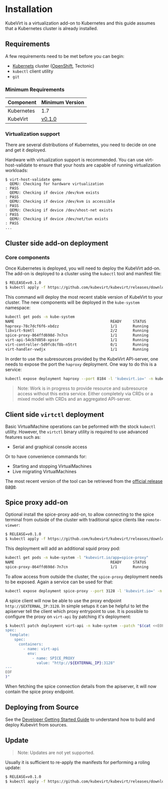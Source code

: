 # Installation

KubeVirt is a virtualization add-on to Kubernetes and this guide assumes that a
Kubernetes cluster is already installed.

## Requirements

A few requirements need to be met before you can begin:

* [Kubernets](https://kubernetes.io) cluster \([OpenShift](https://github.com/openshift/origin), Tectonic\)
* `kubectl` client utility
* `git`

### Minimum Requirements

| Component | Minimum Version |
| --- | --- |
| Kubernetes | 1.7 |
| KubeVirt | [v0.1.0](https://github.com/kubevirt/kubevirt/releases/v0.1.0) |

### Virtualization support

There are several distributions of Kubernetes, you need to decide on one and
get it deployed.

Hardware with virtualization support is recommended. You can use
virt-host-validate to ensure that your hosts are capable of running
virtualization workloads:

```
$ virt-host-validate qemu
  QEMU: Checking for hardware virtualization                                 : PASS
  QEMU: Checking if device /dev/kvm exists                                   : PASS
  QEMU: Checking if device /dev/kvm is accessible                            : PASS
  QEMU: Checking if device /dev/vhost-net exists                             : PASS
  QEMU: Checking if device /dev/net/tun exists                               : PASS
...
```

## Cluster side add-on deployment

### Core components

Once Kubernetes is deployed, you will need to deploy the KubeVirt add-on. The
add-on is deployed to a cluster using the `kubectl` tool and manifest file:

```bash
$ RELEASE=v0.1.0
$ kubectl apply -f https://github.com/kubevirt/kubevirt/releases/download/${RELEASE}/kubevirt.yaml
```

This command will deploy the most recent stable version of KubeVirt to your
cluster. The new components will be deployed in the `kube-system` namespace:

```bash
kubectl get pods -n kube-system
NAME                                           READY     STATUS        RESTARTS   AGE
haproxy-78c7dcf6f6-xbdzz                       1/1       Running       0          28m
libvirt-9zmtl                                  2/2       Running       0          28m
spice-proxy-864ffd698d-7n7cn                   1/1       Running       0          28m
virt-api-54cb7d858-xpssr                       1/1       Running       0          28m
virt-controller-5d9fc8cf8b-n5trt               0/1       Running       0          27m
virt-handler-vwdjx                             1/1       Running       0          28m
```

In order to use the subresources provided by the KubeVirt API-server, one needs
to expose the port the `haproxy` deployment. One way to do this is a service:

```bash
kubectl expose deployment haproxy --port 8184 -l 'kubevirt.io=' -n kube-system --external-ip $EXTERNAL_IP
```

> Note: Work is in progress to provide resource and subresource access without this
> extra service. Either completely via CRDs or a mixed model with CRDs and an
> aggregated API-server.

## Client side `virtctl` deployment

Basic VirtualMachine operations can be peformed with the stock `kubectl`
utility. However, the `virtctl` binary utility is required to use advanced
features such as:

* Serial and graphical console access

Or to have convenience commands for:

* Starting and stopping VirtualMachines
* Live migrating VirtualMachines

The most recent version of the tool can be retrieved from the [official release
page](https://github.com/kubevirt/kubevirt/releases).

## Spice proxy add-on

Optional install the spice-proxy add-on, to allow connecting to the spice
terminal from outside of the cluster with traditional spice clients like
`remote-viewer`:

```bash
$ RELEASE=v0.1.0
$ kubectl apply -f https://github.com/kubevirt/kubevirt/releases/download/${RELEASE}/spice-proxy.yaml
```

This deployment will add an additional squid proxy pod:

```bash
kubectl get pods -n kube-system -l "kubevirt.io/app=spice-proxy"
NAME                                           READY     STATUS        RESTARTS   AGE
spice-proxy-864ffd698d-7n7cn                   1/1       Running       0          28m
```

To allow access from outside the cluster, the `spice-proxy` deployment needs to
be exposed. Again a service can be used for that:

```bash
kubectl expose deployment spice-proxy --port 3128 -l 'kubevirt.io=' -n kube-system --external-ip $EXTERNAL_IP
```

A spice client will now be able to use the proxy endpoint
`http://$EXTERNAL_IP:3128`. In simple setups it can be helpful to let the
apiserver tell the client which proxy entrypoint to use. It is possible to
configure the proxy on `virt-api` by patching it's deployment:

```bash
$ kubectl patch deployment virt-api -n kube-system --patch "$(cat <<EOF
spec:
  template:
    spec:
      containers:
        - name: virt-api
          env:
            - name: SPICE_PROXY
              value: "http://${EXTERNAL_IP}:3128"
---
EOF
)"
```

When fetching the spice connection details from the apiserver, it will now
contain the spice proxy endpoint.

## Deploying from Source

See the [Developer Getting Started
Guide](https://github.com/kubevirt/kubevirt/blob/master/docs/getting-started.md)
to understand how to build and deploy Kubevirt from sources.

## Update

> Note: Updates are not yet supported.

Usually it is sufficient to re-apply the manifests for performing a roling
update:

```bash
$ RELEASE=v0.1.0
$ kubectl apply -f https://github.com/kubevirt/kubevirt/releases/download/${RELEASE}/kubevirt.yaml
```
